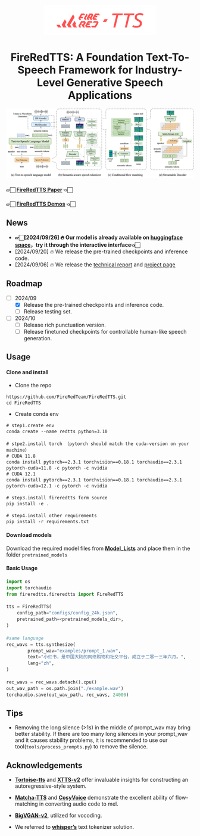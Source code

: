 <div align="center">

<p align="center">
  <img src="assets/FireRedTTS_Logo.png" width="300px">
</p>

<h1>FireRedTTS: A Foundation Text-To-Speech Framework for Industry-Level Generative Speech Applications</h1>

<p align="center">
  <img src="assets/FireRedTTS_Model.png">
</p>
</div>

#### 👉🏻 [FireRedTTS Paper](https://arxiv.org/abs/2409.03283) 👈🏻

#### 👉🏻 [FireRedTTS Demos](https://fireredteam.github.io/demos/firered_tts/) 👈🏻

## News

- **👉🏻[2024/09/26] 🔥 Our model is already available on [huggingface space](https://huggingface.co/spaces/fireredteam/FireRedTTS)，try it through the interactive interface👈🏻**
- [2024/09/20] 🔥 We release the pre-trained checkpoints and inference code.
- [2024/09/06] 🔥 We release the [technical report](https://arxiv.org/abs/2409.03283) and [project page](https://fireredteam.github.io/demos/firered_tts/)

## Roadmap

- [ ] 2024/09
  - [x] Release the pre-trained checkpoints and inference code.
  - [ ] Release testing set.

- [ ] 2024/10
  - [ ] Release rich punctuation version.
  - [ ] Release finetuned checkpoints for controllable human-like speech generation.

## Usage

#### Clone and install

- Clone the repo

```shell
https://github.com/FireRedTeam/FireRedTTS.git
cd FireRedTTS
```

- Create conda env

```shell
# step1.create env
conda create --name redtts python=3.10

# stpe2.install torch （pytorch should match the cuda-version on your machine）
# CUDA 11.8
conda install pytorch==2.3.1 torchvision==0.18.1 torchaudio==2.3.1 pytorch-cuda=11.8 -c pytorch -c nvidia
# CUDA 12.1
conda install pytorch==2.3.1 torchvision==0.18.1 torchaudio==2.3.1 pytorch-cuda=12.1 -c pytorch -c nvidia

# step3.install fireredtts form source
pip install -e . 

# step4.install other requirements
pip install -r requirements.txt
```

#### Download models

Download the required model files from [**Model_Lists**](https://huggingface.co/fireredteam/FireRedTTS/tree/main) and place them in the folder `pretrained_models`

#### Basic Usage

```python
import os
import torchaudio
from fireredtts.fireredtts import FireRedTTS

tts = FireRedTTS(
    config_path="configs/config_24k.json",
    pretrained_path=<pretrained_models_dir>,
)

#same language
rec_wavs = tts.synthesize(
        prompt_wav="examples/prompt_1.wav",
        text="小红书，是中国大陆的网络购物和社交平台，成立于二零一三年六月。",
        lang="zh",
)

rec_wavs = rec_wavs.detach().cpu()
out_wav_path = os.path.join("./example.wav")
torchaudio.save(out_wav_path, rec_wavs, 24000)

```

## Tips

- Removing the long silence (>1s) in the middle of prompt_wav may bring better stability. If there are too many long silences in your prompt_wav and it causes stability problems, it is recommended to use our tool(`tools/process_prompts.py`) to remove the silence.

## Acknowledgements

- [**Tortoise-tts**](https://github.com/neonbjb/tortoise-tts) and [**XTTS-v2**](https://github.com/coqui-ai/TTS) offer invaluable insights for constructing an autoregressive-style system.
- [**Matcha-TTS**](https://github.com/shivammehta25/Matcha-TTS) and [**CosyVoice**](https://github.com/FunAudioLLM/CosyVoice) demonstrate the excellent ability of flow-matching in converting audio code to mel.
  
- [**BigVGAN-v2**](https://github.com/NVIDIA/BigVGAN), utilized for vocoding.
- We referred to [**whisper’s**](https://github.com/openai/whisper) text tokenizer solution.
